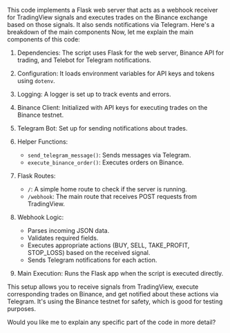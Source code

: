 This code implements a Flask web server that acts as a webhook receiver for TradingView signals and executes trades on the Binance exchange based on those signals. It also sends notifications via Telegram. Here's a breakdown of the main components
Now, let me explain the main components of this code:

1. Dependencies: The script uses Flask for the web server, Binance API for trading, and Telebot for Telegram notifications.

2. Configuration: It loads environment variables for API keys and tokens using `dotenv`.

3. Logging: A logger is set up to track events and errors.

4. Binance Client: Initialized with API keys for executing trades on the Binance testnet.

5. Telegram Bot: Set up for sending notifications about trades.

6. Helper Functions:
   - `send_telegram_message()`: Sends messages via Telegram.
   - `execute_binance_order()`: Executes orders on Binance.

7. Flask Routes:
   - `/`: A simple home route to check if the server is running.
   - `/webhook`: The main route that receives POST requests from TradingView.

8. Webhook Logic: 
   - Parses incoming JSON data.
   - Validates required fields.
   - Executes appropriate actions (BUY, SELL, TAKE_PROFIT, STOP_LOSS) based on the received signal.
   - Sends Telegram notifications for each action.

9. Main Execution: Runs the Flask app when the script is executed directly.

This setup allows you to receive signals from TradingView, execute corresponding trades on Binance, and get notified about these actions via Telegram. It's using the Binance testnet for safety, which is good for testing purposes.

Would you like me to explain any specific part of the code in more detail?
